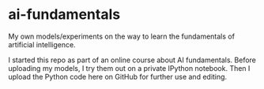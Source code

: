 # ai-fundamentals

My own models/experiments on the way to learn the fundamentals of artificial intelligence.

I started this repo as part of an online course about AI fundamentals. Before uploading
my models, I try them out on a private IPython notebook. Then I upload the Python code
here on GitHub for further use and editing.
